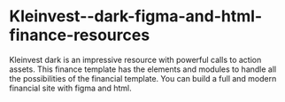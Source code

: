 # Kleinvest--dark-figma-and-html-finance-resources
Kleinvest dark is an impressive resource with powerful calls to action assets. This finance template has the elements and modules to handle all the possibilities of the financial template. You can build a full and modern financial site with figma and html.
